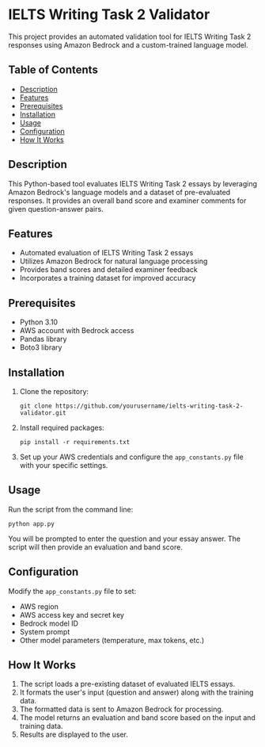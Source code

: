 # IELTS Writing Task 2 Validator

This project provides an automated validation tool for IELTS Writing Task 2 responses using Amazon Bedrock and a custom-trained language model.

## Table of Contents

- [Description](#description)
- [Features](#features)
- [Prerequisites](#prerequisites)
- [Installation](#installation)
- [Usage](#usage)
- [Configuration](#configuration)
- [How It Works](#how-it-works)

## Description

This Python-based tool evaluates IELTS Writing Task 2 essays by leveraging Amazon Bedrock's language models and a dataset of pre-evaluated responses. It provides an overall band score and examiner comments for given question-answer pairs.

## Features

- Automated evaluation of IELTS Writing Task 2 essays
- Utilizes Amazon Bedrock for natural language processing
- Provides band scores and detailed examiner feedback
- Incorporates a training dataset for improved accuracy

## Prerequisites

- Python 3.10
- AWS account with Bedrock access
- Pandas library
- Boto3 library

## Installation

1. Clone the repository:

   ```
   git clone https://github.com/yourusername/ielts-writing-task-2-validator.git
   ```

2. Install required packages:

   ```
   pip install -r requirements.txt
   ```

3. Set up your AWS credentials and configure the `app_constants.py` file with your specific settings.

## Usage

Run the script from the command line:

```
python app.py
```

You will be prompted to enter the question and your essay answer. The script will then provide an evaluation and band score.

## Configuration

Modify the `app_constants.py` file to set:

- AWS region
- AWS access key and secret key
- Bedrock model ID
- System prompt
- Other model parameters (temperature, max tokens, etc.)

## How It Works

1. The script loads a pre-existing dataset of evaluated IELTS essays.
2. It formats the user's input (question and answer) along with the training data.
3. The formatted data is sent to Amazon Bedrock for processing.
4. The model returns an evaluation and band score based on the input and training data.
5. Results are displayed to the user.
